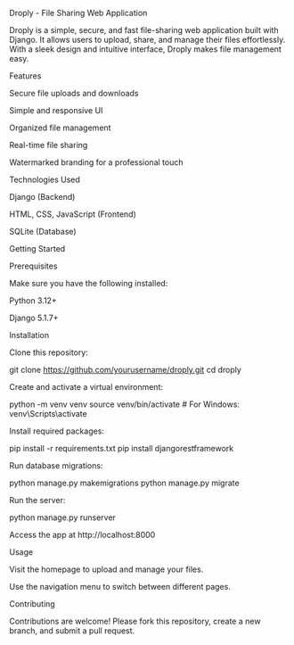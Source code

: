 Droply - File Sharing Web Application

Droply is a simple, secure, and fast file-sharing web application built with Django. It allows users to upload, share, and manage their files effortlessly. With a sleek design and intuitive interface, Droply makes file management easy.

Features

Secure file uploads and downloads

Simple and responsive UI

Organized file management

Real-time file sharing

Watermarked branding for a professional touch

Technologies Used

Django (Backend)

HTML, CSS, JavaScript (Frontend)

SQLite (Database)

Getting Started

Prerequisites

Make sure you have the following installed:

Python 3.12+

Django 5.1.7+

Installation

Clone this repository:

git clone https://github.com/yourusername/droply.git
cd droply

Create and activate a virtual environment:

python -m venv venv
source venv/bin/activate  # For Windows: venv\Scripts\activate

Install required packages:

pip install -r requirements.txt
pip install djangorestframework

Run database migrations:

python manage.py makemigrations
python manage.py migrate

Run the server:

python manage.py runserver

Access the app at http://localhost:8000

Usage

Visit the homepage to upload and manage your files.

Use the navigation menu to switch between different pages.

Contributing

Contributions are welcome! Please fork this repository, create a new branch, and submit a pull request.

